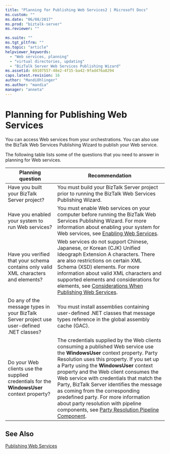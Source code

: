 ```yaml
---
title: "Planning for Publishing Web Services2 | Microsoft Docs"
ms.custom: ""
ms.date: "06/08/2017"
ms.prod: "biztalk-server"
ms.reviewer: ""

ms.suite: ""
ms.tgt_pltfrm: ""
ms.topic: "article"
helpviewer_keywords: 
  - "Web services, planning"
  - "virtual directories, updating"
  - "BizTalk Server Web Services Publishing Wizard"
ms.assetid: 69107557-48e2-4f15-ba42-9fad476a8294
caps.latest.revision: 16
author: "MandiOhlinger"
ms.author: "mandia"
manager: "anneta"
---
```

# Planning for Publishing Web Services
You can access Web services from your orchestrations. You can also use the BizTalk Web Services Publishing Wizard to publish your Web service.  
  
 The following table lists some of the questions that you need to answer in planning for Web services.  
  
|Planning question|Recommendation|  
|-----------------------|--------------------|  
|Have you built your BizTalk Server project?|You must build your BizTalk Server project prior to running the BizTalk Web Services Publishing Wizard.|  
|Have you enabled your system to run Web services?|You must enable Web services on your computer before running the BizTalk Web Services Publishing Wizard. For more information about enabling your system for Web services, see [Enabling Web Services](../core/enabling-web-services.md).|  
|Have you verified that your schema contains only valid XML characters and elements?|Web services do not support Chinese, Japanese, or Korean (CJK) Unified Ideograph Extension A characters. There are also restrictions on certain XML Schema (XSD) elements. For more information about valid XML characters and supported elements and considerations for elements, see [Considerations When Publishing Web Services](../core/considerations-when-publishing-web-services.md).|  
|Do any of the message types in your BizTalk Server project use user-defined .NET classes?|You must install assemblies containing user-defined .NET classes that message types reference in the global assembly cache (GAC).|  
|Do your Web clients use the supplied credentials for the **WindowsUser** context property?|The credentials supplied by the Web clients consuming a published Web service use the **WindowsUser** context property. Party Resolution uses this property. If you set up a Party using the **WindowsUser** context property and the Web client consumes the Web service with credentials that match the Party, BizTalk Server identifies the message as coming from the corresponding predefined party. For more information about party resolution with pipeline components, see [Party Resolution Pipeline Component](../core/party-resolution-pipeline-component.md).|  
  
## See Also  
 [Publishing Web Services](../core/publishing-web-services.md)